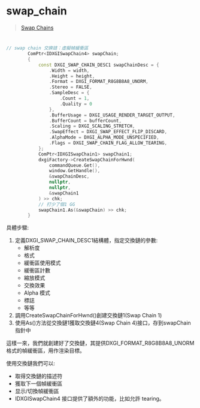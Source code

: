 # swap_chain
> [Swap Chains](https://learn.microsoft.com/en-us/windows/win32/direct3d12/swap-chains)

# 
```c++
// swap chain 交换链：虛擬幀緩衝區
		ComPtr<IDXGISwapChain4> swapChain;
		{
			const DXGI_SWAP_CHAIN_DESC1 swapChainDesc = {
				.Width = width,
				.Height = height,
				.Format = DXGI_FORMAT_R8G8B8A8_UNORM,
				.Stereo = FALSE,
				.SampleDesc = {
					.Count = 1,
					.Quality = 0
				},
				.BufferUsage = DXGI_USAGE_RENDER_TARGET_OUTPUT,
				.BufferCount = bufferCount,
				.Scaling = DXGI_SCALING_STRETCH,
				.SwapEffect = DXGI_SWAP_EFFECT_FLIP_DISCARD,
				.AlphaMode = DXGI_ALPHA_MODE_UNSPECIFIED,
				.Flags = DXGI_SWAP_CHAIN_FLAG_ALLOW_TEARING,
			};
			ComPtr<IDXGISwapChain1> swapChain1;
			dxgiFactory->CreateSwapChainForHwnd(
				commandQueue.Get(),
				window.GetHandle(),
				&swapChainDesc,
				nullptr,
				nullptr,
				&swapChain1
			) >> chk;
			// 打少了個1 GG
			swapChain1.As(&swapChain) >> chk;
		}
```

具體步驟:
1. 定義DXGI_SWAP_CHAIN_DESC1結構體，指定交換鏈的參數:
   - 解析度
   - 格式
   - 緩衝區使用模式
   - 緩衝區計數
   - 縮放模式
   - 交換效果
   - Alpha 模式
   - 標誌 
   - 等等
2. 調用CreateSwapChainForHwnd()創建交換鏈1(Swap Chain 1)
3. 使用As()方法從交換鏈1獲取交換鏈4(Swap Chain 4)接口，存到swapChain指針中

這樣一來，我們就創建好了交換鏈，其提供DXGI_FORMAT_R8G8B8A8_UNORM格式的幀緩衝區，用作渲染目標。

使用交換鏈我們可以:
   - 取得交換鏈的描述符
   - 獲取下一個幀緩衝區
   - 显示/切換幀緩衝區
   - IDXGISwapChain4 接口提供了額外的功能，比如允許 tearing。